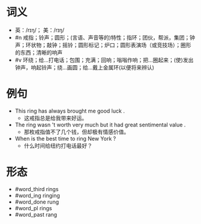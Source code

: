 # 词义
- 英：/rɪŋ/； 美：/rɪŋ/
- #n 戒指；铃声；圆形；(言语、声音等的)特性；指环；团伙，帮派，集团；钟声；环状物；敲钟；摇铃；圆形标记；炉口；圆形表演场（或竞技场）；圈形的东西；清晰的响声
- #v 环绕；给…打电话；包围；充满；回响；嗡嗡作响；把…圈起来；(使)发出钟声，响起铃声；绕…画圆；给…戴上金属环(以便将来辨认)
# 例句
- This ring has always brought me good luck .
	- 这戒指总是给我带来好运。
- The ring wasn 't worth very much but it had great sentimental value .
	- 那枚戒指值不了几个钱，但却极有情感价值。
- When is the best time to ring New York ?
	- 什么时间给纽约打电话最好？
# 形态
- #word_third rings
- #word_ing ringing
- #word_done rung
- #word_pl rings
- #word_past rang
